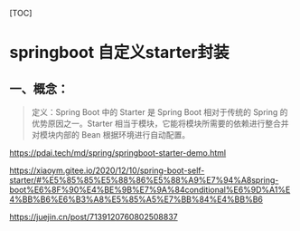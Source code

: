 [TOC]









# springboot 自定义starter封装

## 一、概念：

> 定义：Spring Boot 中的 Starter 是 Spring Boot 相对于传统的 Spring 的优势原因之一。Starter 相当于模块，它能将模块所需要的依赖进行整合并对模块内部的 Bean 根据环境进行自动配置。







https://pdai.tech/md/spring/springboot-starter-demo.html

https://xiaoym.gitee.io/2020/12/10/spring-boot-self-starter/#%E5%85%85%E5%88%86%E5%88%A9%E7%94%A8spring-boot%E6%8F%90%E4%BE%9B%E7%9A%84conditional%E6%9D%A1%E4%BB%B6%E6%B3%A8%E5%85%A5%E7%BB%84%E4%BB%B6

https://juejin.cn/post/7139120760802508837




